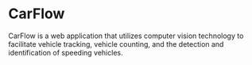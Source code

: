 # CarFlow
CarFlow is a web application that utilizes computer vision technology to facilitate vehicle tracking, vehicle counting, and the detection and identification of speeding vehicles.
